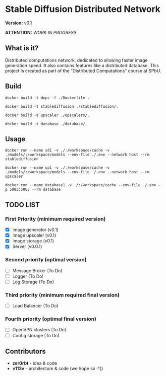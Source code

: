# Stable Diffusion Distributed Network

**Version:** v0.1

**ATTENTION:** *WORK IN PROGRESS*

## What is it?

Distributed computations network, dedicated to allowing faster image generation speed. It also contains features like a distributed database. This project is created as part of the "Distributed Computations" course at SPbU.

## Build

`docker build -t deps -f ./Dockerfile .`

`docker build -t stablediffusion ./stablediffusion/.`

`docker build -t upscaler ./upscalers/.`

`docker build -t database ./database/.`

## Usage

`docker run --name sd1 -v ./:/workspace/cache -v ./models/:/workspace/models --env-file ./.env --network host --rm stablediffusion`

`docker run --name up1 -v ./:/workspace/cache -v ./models/:/workspace/models --env-file ./.env --network host --rm upscaler`

`docker run --name database1 -v ./:/workspace/cache --env-file ./.env -p 5003:5003 --rm database`

## TODO LIST

### First Priority (minimum required version)

- [x] Image generator (v0.1)
- [x] Image upscaler (v0.1)
- [x] Image storage (v0.1)
- [x] Server (v0.0.1)

### Second priority (optimal version)

- [ ] Message Broker (To Do)
- [ ] Logger (To Do)
- [ ] Log Storage (To Do)

### Third priority (minimum required final version)

- [ ] Load Balancer (To Do)

### Fourth priority (optimal final version)

- [ ] OpenVPN clusters (To Do)
- [ ] Config storage (To Do)

## Contributors

- **zer0rbt** - idea & code
- **v113v** - architecture & code (we hope so :^])
